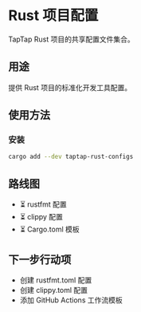 # Rust 项目配置

TapTap Rust 项目的共享配置文件集合。

## 用途

提供 Rust 项目的标准化开发工具配置。

## 使用方法

### 安装

```bash
cargo add --dev taptap-rust-configs
```

## 路线图

- ⏳ rustfmt 配置
- ⏳ clippy 配置
- ⏳ Cargo.toml 模板

## 下一步行动项

- 创建 rustfmt.toml 配置
- 创建 clippy.toml 配置
- 添加 GitHub Actions 工作流模板